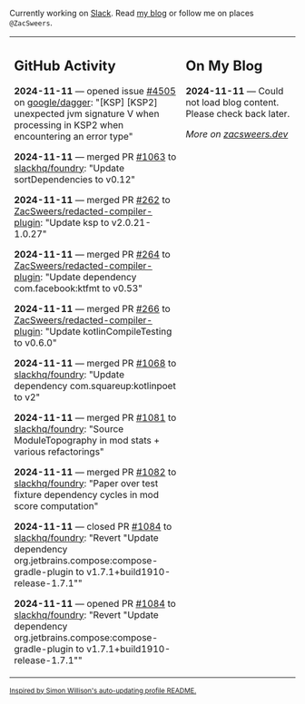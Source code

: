 Currently working on [Slack](https://slack.com/). Read [my blog](https://zacsweers.dev/) or follow me on places `@ZacSweers`.

<table><tr><td valign="top" width="60%">

## GitHub Activity
<!-- githubActivity starts -->
**2024-11-11** — opened issue [#4505](https://github.com/google/dagger/issues/4505) on [google/dagger](https://github.com/google/dagger): "[KSP] [KSP2] unexpected jvm signature V when processing in KSP2 when encountering an error type"

**2024-11-11** — merged PR [#1063](https://github.com/slackhq/foundry/pull/1063) to [slackhq/foundry](https://github.com/slackhq/foundry): "Update sortDependencies to v0.12"

**2024-11-11** — merged PR [#262](https://github.com/ZacSweers/redacted-compiler-plugin/pull/262) to [ZacSweers/redacted-compiler-plugin](https://github.com/ZacSweers/redacted-compiler-plugin): "Update ksp to v2.0.21-1.0.27"

**2024-11-11** — merged PR [#264](https://github.com/ZacSweers/redacted-compiler-plugin/pull/264) to [ZacSweers/redacted-compiler-plugin](https://github.com/ZacSweers/redacted-compiler-plugin): "Update dependency com.facebook:ktfmt to v0.53"

**2024-11-11** — merged PR [#266](https://github.com/ZacSweers/redacted-compiler-plugin/pull/266) to [ZacSweers/redacted-compiler-plugin](https://github.com/ZacSweers/redacted-compiler-plugin): "Update kotlinCompileTesting to v0.6.0"

**2024-11-11** — merged PR [#1068](https://github.com/slackhq/foundry/pull/1068) to [slackhq/foundry](https://github.com/slackhq/foundry): "Update dependency com.squareup:kotlinpoet to v2"

**2024-11-11** — merged PR [#1081](https://github.com/slackhq/foundry/pull/1081) to [slackhq/foundry](https://github.com/slackhq/foundry): "Source ModuleTopography in mod stats + various refactorings"

**2024-11-11** — merged PR [#1082](https://github.com/slackhq/foundry/pull/1082) to [slackhq/foundry](https://github.com/slackhq/foundry): "Paper over test fixture dependency cycles in mod score computation"

**2024-11-11** — closed PR [#1084](https://github.com/slackhq/foundry/pull/1084) to [slackhq/foundry](https://github.com/slackhq/foundry): "Revert "Update dependency org.jetbrains.compose:compose-gradle-plugin to v1.7.1+build1910-release-1.7.1""

**2024-11-11** — opened PR [#1084](https://github.com/slackhq/foundry/pull/1084) to [slackhq/foundry](https://github.com/slackhq/foundry): "Revert "Update dependency org.jetbrains.compose:compose-gradle-plugin to v1.7.1+build1910-release-1.7.1""
<!-- githubActivity ends -->
</td><td valign="top" width="40%">

## On My Blog
<!-- blog starts -->
**2024-11-11** — Could not load blog content. Please check back later.
<!-- blog ends -->
_More on [zacsweers.dev](https://zacsweers.dev/)_
</td></tr></table>

<sub><a href="https://simonwillison.net/2020/Jul/10/self-updating-profile-readme/">Inspired by Simon Willison's auto-updating profile README.</a></sub>